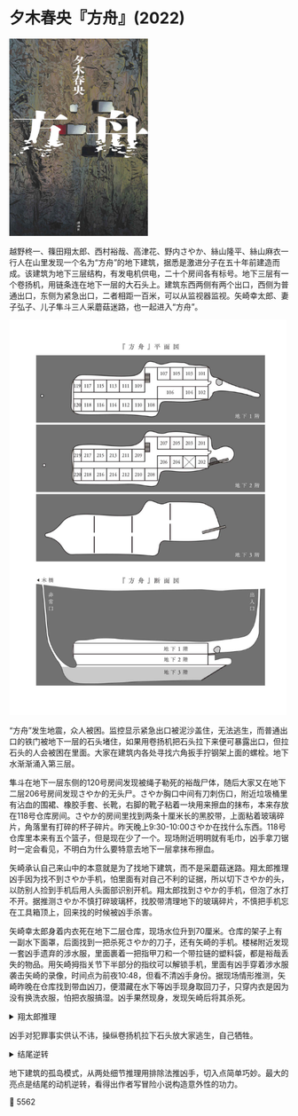 # 夕木春央『方舟』(2022)

<img src=images/2022_cover.jpg width=250/>

越野柊一、篠田翔太郎、西村裕哉、高津花、野内さやか、絲山隆平、絲山麻衣一行人在山里发现一个名为“方舟”的地下建筑，据悉是激进分子在五十年前建造而成。该建筑为地下三层结构，有发电机供电，二十个房间各有标号。地下三层有一个卷扬机，用链条连在地下一层的大石头上。建筑东西两侧有两个出口，西侧为普通出口，东侧为紧急出口，二者相距一百米，可以从监视器监视。矢崎幸太郎、妻子弘子、儿子隼斗三人采蘑菇迷路，也一起进入“方舟”。

<img src=images/2022_ark.jpg width=500/>

“方舟”发生地震，众人被困。监控显示紧急出口被泥沙盖住，无法逃生，而普通出口的铁门被地下一层的石头堵住，如果用卷扬机把石头拉下来便可暴露出口，但拉石头的人会被困在里面。大家在建筑内各处寻找六角扳手拧钢架上面的螺栓。地下水渐渐涌入第三层。

隼斗在地下一层东侧的120号房间发现被绳子勒死的裕哉尸体，随后大家又在地下二层206号房间发现さやか的无头尸。さやか胸口中间有刀刺伤口，附近垃圾桶里有沾血的围裙、橡胶手套、长靴，右脚的靴子粘着一块用来擦血的抹布，本来存放在118号仓库房间。さやか的房间里找到两条十厘米长的黑胶带，上面粘着玻璃碎片，角落里有打碎的杯子碎片。昨天晚上9:30-10:00さやか在找什么东西。118号仓库里本来有五个篮子，但是现在少了一个。现场附近明明就有毛巾，凶手拿刀锯时一定会看见，不明白为什么要特意去地下一层拿抹布擦血。

矢崎承认自己来山中的本意就是为了找地下建筑，而不是采蘑菇迷路。翔太郎推理凶手因为找不到さやか手机，怕里面有对自己不利的证据，所以切下さやか的头，以防别人捡到手机后用人头面部识别开机。翔太郎找到さやか的手机，但泡了水打不开。据推测さやか不慎打碎玻璃杯，找胶带清理地下的玻璃碎片，不慎把手机忘在工具箱顶上，回来找的时候被凶手杀害。

矢崎幸太郎身着内衣死在地下二层仓库，现场水位升到70厘米。仓库的架子上有一副水下面罩，后面找到一把杀死さやか的刀子，还有矢崎的手机。楼梯附近发现一套凶手遗弃的涉水服，里面裹着一把指甲刀和一个带拉链的塑料袋，都是裕哉丢失的物品。用矢崎拇指关节下半部分的指纹可以解锁手机，里面有凶手穿着涉水服袭击矢崎的录像，时间点为前夜10:48，但看不清凶手身份。据现场情形推测，矢崎昨晚在仓库找到带血凶刀，便潜藏在水下等凶手现身取回刀子，只穿内衣是因为没有换洗衣服，怕把衣服搞湿。凶手果然现身，发现矢崎后将其杀死。

<details><summary>翔太郎推理</summary>
犯人冒着被发现的危险去地下一层拿抹布，而不肯用地下二层的毛巾，是因为他要用抹布塞入门缝挡光，以防有人从外面看见屋里有光，而毛巾太厚塞不进门缝。犯人没有使用更方便的胶带封门缝，是因为凶手不知道胶带的存在，用排除法可知凶手为隆平和麻衣当中一人。凶手并不需要指甲刀，拿出指甲刀是为了使用拉链袋子装手机，以免手机进水。凶手的手机不防水，通过检查隆平和麻衣的手机可知凶手为麻衣，其杀人动机是为了嫁祸隆平。
</details>

凶手对犯罪事实供认不讳，操纵卷扬机拉下石头放大家逃生，自己牺牲。

<details><summary>结尾逆转</summary>
麻衣调换了普通出口和紧急出口的监视器，是普通出口而不是紧急出口填上了沙土，所以即使拉下大石也无法从紧急出口逃生，唯一的逃生方法是用潜水设备穿过充满水的地下三层，从紧急出口逃离。麻衣杀死裕哉因为他以前看到过监视器本来的连接方式，杀死さやか是因为其手机上有裕哉传送的两个出口的照片。麻衣真正的杀人动机是用有限的潜水设备独自逃生。
</details>

地下建筑的孤岛模式，从两处细节推理用排除法推凶手，切入点简单巧妙。最大的亮点是结尾的动机逆转，看得出作者写冒险小说构造意外性的功力。

:link: 5562
